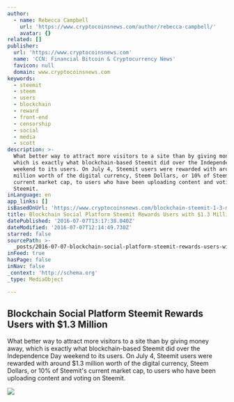 ```yaml
---
author:
  - name: Rebecca Campbell
    url: 'https://www.cryptocoinsnews.com/author/rebecca-campbell/'
    avatar: {}
related: []
publisher:
  url: 'https://www.cryptocoinsnews.com'
  name: 'CCN: Financial Bitcoin & Cryptocurrency News'
  favicon: null
  domain: www.cryptocoinsnews.com
keywords:
  - steemit
  - steem
  - users
  - blockchain
  - reward
  - front-end
  - censorship
  - social
  - media
  - scott
description: >-
  What better way to attract more visitors to a site than by giving money away,
  which is exactly what blockchain-based Steemit did over the Independence Day
  weekend to its users. On July 4, Steemit users were rewarded with around $1.3
  million worth of the digital currency, Steem Dollars, or 10% of Steemit's
  current market cap, to users who have been uploading content and voting on
  Steemit.
inLanguage: en
app_links: []
isBasedOnUrl: 'https://www.cryptocoinsnews.com/blockchain-steemit-1-3-million/'
title: Blockchain Social Platform Steemit Rewards Users with $1.3 Million
datePublished: '2016-07-07T13:17:38.040Z'
dateModified: '2016-07-07T12:14:49.730Z'
starred: false
sourcePath: >-
  _posts/2016-07-07-blockchain-social-platform-steemit-rewards-users-with-dollar13-m.md
inFeed: true
hasPage: false
inNav: false
_context: 'http://schema.org'
_type: MediaObject

---
```

<article style=""><h1>Blockchain Social Platform Steemit Rewards Users with $1.3 Million</h1><p>What better way to attract more visitors to a site than by giving money away, which is exactly what blockchain-based Steemit did over the Independence Day weekend to its users. On July 4, Steemit users were rewarded with around $1.3 million worth of the digital currency, Steem Dollars, or 10% of Steemit's current market cap, to users who have been uploading content and voting on Steemit.</p><img src="https://www.cryptocoinsnews.com/wp-content/uploads/2016/07/User-reward.jpg" /></article>